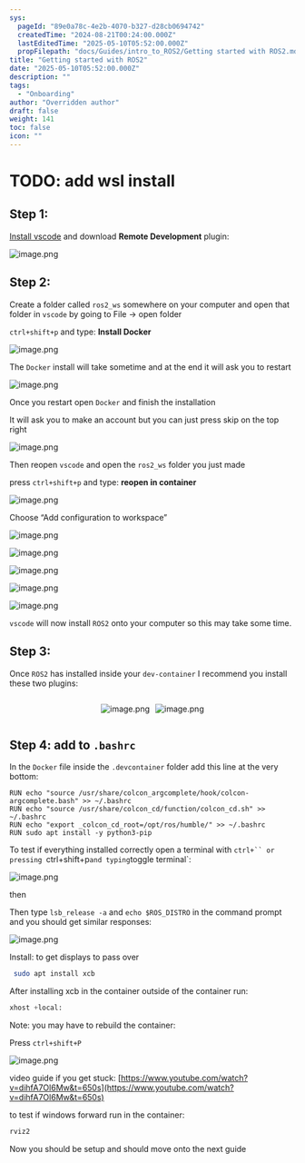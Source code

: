 ```yaml
---
sys:
  pageId: "89e0a78c-4e2b-4070-b327-d28cb0694742"
  createdTime: "2024-08-21T00:24:00.000Z"
  lastEditedTime: "2025-05-10T05:52:00.000Z"
  propFilepath: "docs/Guides/intro_to_ROS2/Getting started with ROS2.md"
title: "Getting started with ROS2"
date: "2025-05-10T05:52:00.000Z"
description: ""
tags:
  - "Onboarding"
author: "Overridden author"
draft: false
weight: 141
toc: false
icon: ""
---
```


# TODO: add wsl install

## Step 1:

[Install vscode](https://code.visualstudio.com/download) and download **Remote Development** plugin:

![image.png](https://prod-files-secure.s3.us-west-2.amazonaws.com/d518164a-d88e-44d1-a4ee-3adb3bd8bce0/efb52993-1881-4a40-b95e-6f020334f022/image.png?X-Amz-Algorithm=AWS4-HMAC-SHA256&X-Amz-Content-Sha256=UNSIGNED-PAYLOAD&X-Amz-Credential=ASIAZI2LB466XCRE3RNC%2F20250519%2Fus-west-2%2Fs3%2Faws4_request&X-Amz-Date=20250519T181220Z&X-Amz-Expires=3600&X-Amz-Security-Token=IQoJb3JpZ2luX2VjENr%2F%2F%2F%2F%2F%2F%2F%2F%2F%2FwEaCXVzLXdlc3QtMiJHMEUCID80Xxs4c3poiXT88hECKMV8aczm3h9JzCnGgUfZ%2Bp9WAiEA9hss%2F8vbj%2BN2oxgu%2Bte8bL77%2B6BACAs1EhpMZ8seeOwqiAQIk%2F%2F%2F%2F%2F%2F%2F%2F%2F%2F%2FARAAGgw2Mzc0MjMxODM4MDUiDBhzd4%2FD5vCpmERgSCrcA%2F%2FaAz3fBRgqZlufGOUn94baflM3MCRO68LEeSNZh0o5g%2FBE5GptZJUUFKti3CNj8QJhhem3E9qdZ3Xt2dl%2FX9aJZFsPWyes%2BcS24FwMY9av7tx7Y47hXuFuHF%2B6n9Xz0qwZ8JPLtT2GP6ywN6egdh9j6%2F3e1zsov6UhMyi81LdGB1FITBcmbYK3JJcqjLwmXkkMJ14MJULCz7YuEu8bqetbI7jonYxR8ifPsgtZXg5gbx3NcyjiGkunsSU3NkoQk9gxFjCgI%2FZK%2F65EyfwxC0Icl2F0%2F2EGDZnqZIDQN94sPC1uR089ZYfT6h54OqWLz5rRqEKTcwh6OsnK1bM7GuRsVnNElUbJcyBotylLwl43tEMZ5EF%2BInBnaDC4IFMlxJVFSXkkRQzHaaqKsuFJ2fjKDu%2BCokjBlYX%2Br6SqfKzxzMv64xHdCUpXu%2BAYlCpUhF0NcGB7bjgslfHM3Z%2BWNdRKXT%2BkAXK3XNo9tNRsnFL9NRh0xBj%2BxdJLRII%2FWB%2BSv7KdXD27uxqH3m%2BIiESuWS75%2FElm%2BpShyC71WX40IYCQ6nNoMloBThdIRnLeDAa8uMAUfzEaWUj2h9BytSL2Q3LJjrz8NEPbcHks39%2FqaNgEx%2F0G5BD5AyQBoWTOMPzircEGOqUBh6enZpkvHq%2B0XgVEv6IpOR9WidOOLLCmFUBEgUCXN%2FSffcG4ibJKNohGOn9VpO6VtMG5kzjodHeQs6SEgfEclJ7YBzLT7rulo3G%2BX2FtNEwLLZXWcjntFR5aGdn77UYW1CCM6o2xSQzaoPPS9HbFtOOuTEblyOSI4EbIMFs6ZhqgdWltYaAxR3AJijSlv2TGFNKD6d5PC6Y4Xbpwrs8gHvHZSECo&X-Amz-Signature=648bab435a313db31bbf6a906adc0653629b1649fddc7616d7ec4eedbc3656af&X-Amz-SignedHeaders=host&x-id=GetObject)

## Step 2:

Create a folder called `ros2_ws` somewhere on your computer and open that folder in `vscode` by going to File → open folder 

`ctrl+shift+p` and type: **Install Docker**

![image.png](https://prod-files-secure.s3.us-west-2.amazonaws.com/d518164a-d88e-44d1-a4ee-3adb3bd8bce0/2269dc0e-1cd5-47ff-bceb-c04ad9b2eab0/image.png?X-Amz-Algorithm=AWS4-HMAC-SHA256&X-Amz-Content-Sha256=UNSIGNED-PAYLOAD&X-Amz-Credential=ASIAZI2LB466XCRE3RNC%2F20250519%2Fus-west-2%2Fs3%2Faws4_request&X-Amz-Date=20250519T181220Z&X-Amz-Expires=3600&X-Amz-Security-Token=IQoJb3JpZ2luX2VjENr%2F%2F%2F%2F%2F%2F%2F%2F%2F%2FwEaCXVzLXdlc3QtMiJHMEUCID80Xxs4c3poiXT88hECKMV8aczm3h9JzCnGgUfZ%2Bp9WAiEA9hss%2F8vbj%2BN2oxgu%2Bte8bL77%2B6BACAs1EhpMZ8seeOwqiAQIk%2F%2F%2F%2F%2F%2F%2F%2F%2F%2F%2FARAAGgw2Mzc0MjMxODM4MDUiDBhzd4%2FD5vCpmERgSCrcA%2F%2FaAz3fBRgqZlufGOUn94baflM3MCRO68LEeSNZh0o5g%2FBE5GptZJUUFKti3CNj8QJhhem3E9qdZ3Xt2dl%2FX9aJZFsPWyes%2BcS24FwMY9av7tx7Y47hXuFuHF%2B6n9Xz0qwZ8JPLtT2GP6ywN6egdh9j6%2F3e1zsov6UhMyi81LdGB1FITBcmbYK3JJcqjLwmXkkMJ14MJULCz7YuEu8bqetbI7jonYxR8ifPsgtZXg5gbx3NcyjiGkunsSU3NkoQk9gxFjCgI%2FZK%2F65EyfwxC0Icl2F0%2F2EGDZnqZIDQN94sPC1uR089ZYfT6h54OqWLz5rRqEKTcwh6OsnK1bM7GuRsVnNElUbJcyBotylLwl43tEMZ5EF%2BInBnaDC4IFMlxJVFSXkkRQzHaaqKsuFJ2fjKDu%2BCokjBlYX%2Br6SqfKzxzMv64xHdCUpXu%2BAYlCpUhF0NcGB7bjgslfHM3Z%2BWNdRKXT%2BkAXK3XNo9tNRsnFL9NRh0xBj%2BxdJLRII%2FWB%2BSv7KdXD27uxqH3m%2BIiESuWS75%2FElm%2BpShyC71WX40IYCQ6nNoMloBThdIRnLeDAa8uMAUfzEaWUj2h9BytSL2Q3LJjrz8NEPbcHks39%2FqaNgEx%2F0G5BD5AyQBoWTOMPzircEGOqUBh6enZpkvHq%2B0XgVEv6IpOR9WidOOLLCmFUBEgUCXN%2FSffcG4ibJKNohGOn9VpO6VtMG5kzjodHeQs6SEgfEclJ7YBzLT7rulo3G%2BX2FtNEwLLZXWcjntFR5aGdn77UYW1CCM6o2xSQzaoPPS9HbFtOOuTEblyOSI4EbIMFs6ZhqgdWltYaAxR3AJijSlv2TGFNKD6d5PC6Y4Xbpwrs8gHvHZSECo&X-Amz-Signature=1ab6f92f19c9d22d0e8a26388f868f70da0811c80115145a2b331f208673a515&X-Amz-SignedHeaders=host&x-id=GetObject)

The `Docker` install will take sometime and at the end it will ask you to restart

![image.png](https://prod-files-secure.s3.us-west-2.amazonaws.com/d518164a-d88e-44d1-a4ee-3adb3bd8bce0/ed233f78-be33-4b1f-b89c-9c346c0e961e/image.png?X-Amz-Algorithm=AWS4-HMAC-SHA256&X-Amz-Content-Sha256=UNSIGNED-PAYLOAD&X-Amz-Credential=ASIAZI2LB466XCRE3RNC%2F20250519%2Fus-west-2%2Fs3%2Faws4_request&X-Amz-Date=20250519T181220Z&X-Amz-Expires=3600&X-Amz-Security-Token=IQoJb3JpZ2luX2VjENr%2F%2F%2F%2F%2F%2F%2F%2F%2F%2FwEaCXVzLXdlc3QtMiJHMEUCID80Xxs4c3poiXT88hECKMV8aczm3h9JzCnGgUfZ%2Bp9WAiEA9hss%2F8vbj%2BN2oxgu%2Bte8bL77%2B6BACAs1EhpMZ8seeOwqiAQIk%2F%2F%2F%2F%2F%2F%2F%2F%2F%2F%2FARAAGgw2Mzc0MjMxODM4MDUiDBhzd4%2FD5vCpmERgSCrcA%2F%2FaAz3fBRgqZlufGOUn94baflM3MCRO68LEeSNZh0o5g%2FBE5GptZJUUFKti3CNj8QJhhem3E9qdZ3Xt2dl%2FX9aJZFsPWyes%2BcS24FwMY9av7tx7Y47hXuFuHF%2B6n9Xz0qwZ8JPLtT2GP6ywN6egdh9j6%2F3e1zsov6UhMyi81LdGB1FITBcmbYK3JJcqjLwmXkkMJ14MJULCz7YuEu8bqetbI7jonYxR8ifPsgtZXg5gbx3NcyjiGkunsSU3NkoQk9gxFjCgI%2FZK%2F65EyfwxC0Icl2F0%2F2EGDZnqZIDQN94sPC1uR089ZYfT6h54OqWLz5rRqEKTcwh6OsnK1bM7GuRsVnNElUbJcyBotylLwl43tEMZ5EF%2BInBnaDC4IFMlxJVFSXkkRQzHaaqKsuFJ2fjKDu%2BCokjBlYX%2Br6SqfKzxzMv64xHdCUpXu%2BAYlCpUhF0NcGB7bjgslfHM3Z%2BWNdRKXT%2BkAXK3XNo9tNRsnFL9NRh0xBj%2BxdJLRII%2FWB%2BSv7KdXD27uxqH3m%2BIiESuWS75%2FElm%2BpShyC71WX40IYCQ6nNoMloBThdIRnLeDAa8uMAUfzEaWUj2h9BytSL2Q3LJjrz8NEPbcHks39%2FqaNgEx%2F0G5BD5AyQBoWTOMPzircEGOqUBh6enZpkvHq%2B0XgVEv6IpOR9WidOOLLCmFUBEgUCXN%2FSffcG4ibJKNohGOn9VpO6VtMG5kzjodHeQs6SEgfEclJ7YBzLT7rulo3G%2BX2FtNEwLLZXWcjntFR5aGdn77UYW1CCM6o2xSQzaoPPS9HbFtOOuTEblyOSI4EbIMFs6ZhqgdWltYaAxR3AJijSlv2TGFNKD6d5PC6Y4Xbpwrs8gHvHZSECo&X-Amz-Signature=b142363fb14b88de82c5e0b7f52f7d10e987294b6c1293af889bff12d842eaa2&X-Amz-SignedHeaders=host&x-id=GetObject)

Once you restart open `Docker` and finish the installation

It will ask you to make an account but you can just press skip on the top right

![image.png](https://prod-files-secure.s3.us-west-2.amazonaws.com/d518164a-d88e-44d1-a4ee-3adb3bd8bce0/21010ad9-1659-4fd9-9f59-9932a09b2a3d/image.png?X-Amz-Algorithm=AWS4-HMAC-SHA256&X-Amz-Content-Sha256=UNSIGNED-PAYLOAD&X-Amz-Credential=ASIAZI2LB466XCRE3RNC%2F20250519%2Fus-west-2%2Fs3%2Faws4_request&X-Amz-Date=20250519T181220Z&X-Amz-Expires=3600&X-Amz-Security-Token=IQoJb3JpZ2luX2VjENr%2F%2F%2F%2F%2F%2F%2F%2F%2F%2FwEaCXVzLXdlc3QtMiJHMEUCID80Xxs4c3poiXT88hECKMV8aczm3h9JzCnGgUfZ%2Bp9WAiEA9hss%2F8vbj%2BN2oxgu%2Bte8bL77%2B6BACAs1EhpMZ8seeOwqiAQIk%2F%2F%2F%2F%2F%2F%2F%2F%2F%2F%2FARAAGgw2Mzc0MjMxODM4MDUiDBhzd4%2FD5vCpmERgSCrcA%2F%2FaAz3fBRgqZlufGOUn94baflM3MCRO68LEeSNZh0o5g%2FBE5GptZJUUFKti3CNj8QJhhem3E9qdZ3Xt2dl%2FX9aJZFsPWyes%2BcS24FwMY9av7tx7Y47hXuFuHF%2B6n9Xz0qwZ8JPLtT2GP6ywN6egdh9j6%2F3e1zsov6UhMyi81LdGB1FITBcmbYK3JJcqjLwmXkkMJ14MJULCz7YuEu8bqetbI7jonYxR8ifPsgtZXg5gbx3NcyjiGkunsSU3NkoQk9gxFjCgI%2FZK%2F65EyfwxC0Icl2F0%2F2EGDZnqZIDQN94sPC1uR089ZYfT6h54OqWLz5rRqEKTcwh6OsnK1bM7GuRsVnNElUbJcyBotylLwl43tEMZ5EF%2BInBnaDC4IFMlxJVFSXkkRQzHaaqKsuFJ2fjKDu%2BCokjBlYX%2Br6SqfKzxzMv64xHdCUpXu%2BAYlCpUhF0NcGB7bjgslfHM3Z%2BWNdRKXT%2BkAXK3XNo9tNRsnFL9NRh0xBj%2BxdJLRII%2FWB%2BSv7KdXD27uxqH3m%2BIiESuWS75%2FElm%2BpShyC71WX40IYCQ6nNoMloBThdIRnLeDAa8uMAUfzEaWUj2h9BytSL2Q3LJjrz8NEPbcHks39%2FqaNgEx%2F0G5BD5AyQBoWTOMPzircEGOqUBh6enZpkvHq%2B0XgVEv6IpOR9WidOOLLCmFUBEgUCXN%2FSffcG4ibJKNohGOn9VpO6VtMG5kzjodHeQs6SEgfEclJ7YBzLT7rulo3G%2BX2FtNEwLLZXWcjntFR5aGdn77UYW1CCM6o2xSQzaoPPS9HbFtOOuTEblyOSI4EbIMFs6ZhqgdWltYaAxR3AJijSlv2TGFNKD6d5PC6Y4Xbpwrs8gHvHZSECo&X-Amz-Signature=94577c09c04a84a0b04aa043ae4c3436ebc3991831cf4b963f9649c6e5579732&X-Amz-SignedHeaders=host&x-id=GetObject)

Then reopen `vscode` and open the `ros2_ws` folder you just made

press `ctrl+shift+p` and type: **reopen in container**

![image.png](https://prod-files-secure.s3.us-west-2.amazonaws.com/d518164a-d88e-44d1-a4ee-3adb3bd8bce0/4e93b8c2-41ad-488c-8095-c74205196118/image.png?X-Amz-Algorithm=AWS4-HMAC-SHA256&X-Amz-Content-Sha256=UNSIGNED-PAYLOAD&X-Amz-Credential=ASIAZI2LB466XCRE3RNC%2F20250519%2Fus-west-2%2Fs3%2Faws4_request&X-Amz-Date=20250519T181220Z&X-Amz-Expires=3600&X-Amz-Security-Token=IQoJb3JpZ2luX2VjENr%2F%2F%2F%2F%2F%2F%2F%2F%2F%2FwEaCXVzLXdlc3QtMiJHMEUCID80Xxs4c3poiXT88hECKMV8aczm3h9JzCnGgUfZ%2Bp9WAiEA9hss%2F8vbj%2BN2oxgu%2Bte8bL77%2B6BACAs1EhpMZ8seeOwqiAQIk%2F%2F%2F%2F%2F%2F%2F%2F%2F%2F%2FARAAGgw2Mzc0MjMxODM4MDUiDBhzd4%2FD5vCpmERgSCrcA%2F%2FaAz3fBRgqZlufGOUn94baflM3MCRO68LEeSNZh0o5g%2FBE5GptZJUUFKti3CNj8QJhhem3E9qdZ3Xt2dl%2FX9aJZFsPWyes%2BcS24FwMY9av7tx7Y47hXuFuHF%2B6n9Xz0qwZ8JPLtT2GP6ywN6egdh9j6%2F3e1zsov6UhMyi81LdGB1FITBcmbYK3JJcqjLwmXkkMJ14MJULCz7YuEu8bqetbI7jonYxR8ifPsgtZXg5gbx3NcyjiGkunsSU3NkoQk9gxFjCgI%2FZK%2F65EyfwxC0Icl2F0%2F2EGDZnqZIDQN94sPC1uR089ZYfT6h54OqWLz5rRqEKTcwh6OsnK1bM7GuRsVnNElUbJcyBotylLwl43tEMZ5EF%2BInBnaDC4IFMlxJVFSXkkRQzHaaqKsuFJ2fjKDu%2BCokjBlYX%2Br6SqfKzxzMv64xHdCUpXu%2BAYlCpUhF0NcGB7bjgslfHM3Z%2BWNdRKXT%2BkAXK3XNo9tNRsnFL9NRh0xBj%2BxdJLRII%2FWB%2BSv7KdXD27uxqH3m%2BIiESuWS75%2FElm%2BpShyC71WX40IYCQ6nNoMloBThdIRnLeDAa8uMAUfzEaWUj2h9BytSL2Q3LJjrz8NEPbcHks39%2FqaNgEx%2F0G5BD5AyQBoWTOMPzircEGOqUBh6enZpkvHq%2B0XgVEv6IpOR9WidOOLLCmFUBEgUCXN%2FSffcG4ibJKNohGOn9VpO6VtMG5kzjodHeQs6SEgfEclJ7YBzLT7rulo3G%2BX2FtNEwLLZXWcjntFR5aGdn77UYW1CCM6o2xSQzaoPPS9HbFtOOuTEblyOSI4EbIMFs6ZhqgdWltYaAxR3AJijSlv2TGFNKD6d5PC6Y4Xbpwrs8gHvHZSECo&X-Amz-Signature=267c9b6737959bc832968da79ef70eb4b2970edc817f0ed81068586938124c10&X-Amz-SignedHeaders=host&x-id=GetObject)

Choose “Add configuration to workspace”

![image.png](https://prod-files-secure.s3.us-west-2.amazonaws.com/d518164a-d88e-44d1-a4ee-3adb3bd8bce0/9560b282-5060-4989-ba37-97e7b2c22476/image.png?X-Amz-Algorithm=AWS4-HMAC-SHA256&X-Amz-Content-Sha256=UNSIGNED-PAYLOAD&X-Amz-Credential=ASIAZI2LB466XCRE3RNC%2F20250519%2Fus-west-2%2Fs3%2Faws4_request&X-Amz-Date=20250519T181220Z&X-Amz-Expires=3600&X-Amz-Security-Token=IQoJb3JpZ2luX2VjENr%2F%2F%2F%2F%2F%2F%2F%2F%2F%2FwEaCXVzLXdlc3QtMiJHMEUCID80Xxs4c3poiXT88hECKMV8aczm3h9JzCnGgUfZ%2Bp9WAiEA9hss%2F8vbj%2BN2oxgu%2Bte8bL77%2B6BACAs1EhpMZ8seeOwqiAQIk%2F%2F%2F%2F%2F%2F%2F%2F%2F%2F%2FARAAGgw2Mzc0MjMxODM4MDUiDBhzd4%2FD5vCpmERgSCrcA%2F%2FaAz3fBRgqZlufGOUn94baflM3MCRO68LEeSNZh0o5g%2FBE5GptZJUUFKti3CNj8QJhhem3E9qdZ3Xt2dl%2FX9aJZFsPWyes%2BcS24FwMY9av7tx7Y47hXuFuHF%2B6n9Xz0qwZ8JPLtT2GP6ywN6egdh9j6%2F3e1zsov6UhMyi81LdGB1FITBcmbYK3JJcqjLwmXkkMJ14MJULCz7YuEu8bqetbI7jonYxR8ifPsgtZXg5gbx3NcyjiGkunsSU3NkoQk9gxFjCgI%2FZK%2F65EyfwxC0Icl2F0%2F2EGDZnqZIDQN94sPC1uR089ZYfT6h54OqWLz5rRqEKTcwh6OsnK1bM7GuRsVnNElUbJcyBotylLwl43tEMZ5EF%2BInBnaDC4IFMlxJVFSXkkRQzHaaqKsuFJ2fjKDu%2BCokjBlYX%2Br6SqfKzxzMv64xHdCUpXu%2BAYlCpUhF0NcGB7bjgslfHM3Z%2BWNdRKXT%2BkAXK3XNo9tNRsnFL9NRh0xBj%2BxdJLRII%2FWB%2BSv7KdXD27uxqH3m%2BIiESuWS75%2FElm%2BpShyC71WX40IYCQ6nNoMloBThdIRnLeDAa8uMAUfzEaWUj2h9BytSL2Q3LJjrz8NEPbcHks39%2FqaNgEx%2F0G5BD5AyQBoWTOMPzircEGOqUBh6enZpkvHq%2B0XgVEv6IpOR9WidOOLLCmFUBEgUCXN%2FSffcG4ibJKNohGOn9VpO6VtMG5kzjodHeQs6SEgfEclJ7YBzLT7rulo3G%2BX2FtNEwLLZXWcjntFR5aGdn77UYW1CCM6o2xSQzaoPPS9HbFtOOuTEblyOSI4EbIMFs6ZhqgdWltYaAxR3AJijSlv2TGFNKD6d5PC6Y4Xbpwrs8gHvHZSECo&X-Amz-Signature=da2d200fae6e11bf76aaccf1f3bab6d931281b9d9d6b690ab13864fea63727a6&X-Amz-SignedHeaders=host&x-id=GetObject)

![image.png](https://prod-files-secure.s3.us-west-2.amazonaws.com/d518164a-d88e-44d1-a4ee-3adb3bd8bce0/2ee63f81-886b-48e8-a553-dc6e5eac99e4/image.png?X-Amz-Algorithm=AWS4-HMAC-SHA256&X-Amz-Content-Sha256=UNSIGNED-PAYLOAD&X-Amz-Credential=ASIAZI2LB466XCRE3RNC%2F20250519%2Fus-west-2%2Fs3%2Faws4_request&X-Amz-Date=20250519T181220Z&X-Amz-Expires=3600&X-Amz-Security-Token=IQoJb3JpZ2luX2VjENr%2F%2F%2F%2F%2F%2F%2F%2F%2F%2FwEaCXVzLXdlc3QtMiJHMEUCID80Xxs4c3poiXT88hECKMV8aczm3h9JzCnGgUfZ%2Bp9WAiEA9hss%2F8vbj%2BN2oxgu%2Bte8bL77%2B6BACAs1EhpMZ8seeOwqiAQIk%2F%2F%2F%2F%2F%2F%2F%2F%2F%2F%2FARAAGgw2Mzc0MjMxODM4MDUiDBhzd4%2FD5vCpmERgSCrcA%2F%2FaAz3fBRgqZlufGOUn94baflM3MCRO68LEeSNZh0o5g%2FBE5GptZJUUFKti3CNj8QJhhem3E9qdZ3Xt2dl%2FX9aJZFsPWyes%2BcS24FwMY9av7tx7Y47hXuFuHF%2B6n9Xz0qwZ8JPLtT2GP6ywN6egdh9j6%2F3e1zsov6UhMyi81LdGB1FITBcmbYK3JJcqjLwmXkkMJ14MJULCz7YuEu8bqetbI7jonYxR8ifPsgtZXg5gbx3NcyjiGkunsSU3NkoQk9gxFjCgI%2FZK%2F65EyfwxC0Icl2F0%2F2EGDZnqZIDQN94sPC1uR089ZYfT6h54OqWLz5rRqEKTcwh6OsnK1bM7GuRsVnNElUbJcyBotylLwl43tEMZ5EF%2BInBnaDC4IFMlxJVFSXkkRQzHaaqKsuFJ2fjKDu%2BCokjBlYX%2Br6SqfKzxzMv64xHdCUpXu%2BAYlCpUhF0NcGB7bjgslfHM3Z%2BWNdRKXT%2BkAXK3XNo9tNRsnFL9NRh0xBj%2BxdJLRII%2FWB%2BSv7KdXD27uxqH3m%2BIiESuWS75%2FElm%2BpShyC71WX40IYCQ6nNoMloBThdIRnLeDAa8uMAUfzEaWUj2h9BytSL2Q3LJjrz8NEPbcHks39%2FqaNgEx%2F0G5BD5AyQBoWTOMPzircEGOqUBh6enZpkvHq%2B0XgVEv6IpOR9WidOOLLCmFUBEgUCXN%2FSffcG4ibJKNohGOn9VpO6VtMG5kzjodHeQs6SEgfEclJ7YBzLT7rulo3G%2BX2FtNEwLLZXWcjntFR5aGdn77UYW1CCM6o2xSQzaoPPS9HbFtOOuTEblyOSI4EbIMFs6ZhqgdWltYaAxR3AJijSlv2TGFNKD6d5PC6Y4Xbpwrs8gHvHZSECo&X-Amz-Signature=bb076504ce7154b0201986e57d95a7cc9a4acf9e6c803451c92ea6eefc225440&X-Amz-SignedHeaders=host&x-id=GetObject)

![image.png](https://prod-files-secure.s3.us-west-2.amazonaws.com/d518164a-d88e-44d1-a4ee-3adb3bd8bce0/ae1580b2-b048-407e-aed9-b584224a7a04/image.png?X-Amz-Algorithm=AWS4-HMAC-SHA256&X-Amz-Content-Sha256=UNSIGNED-PAYLOAD&X-Amz-Credential=ASIAZI2LB466XCRE3RNC%2F20250519%2Fus-west-2%2Fs3%2Faws4_request&X-Amz-Date=20250519T181220Z&X-Amz-Expires=3600&X-Amz-Security-Token=IQoJb3JpZ2luX2VjENr%2F%2F%2F%2F%2F%2F%2F%2F%2F%2FwEaCXVzLXdlc3QtMiJHMEUCID80Xxs4c3poiXT88hECKMV8aczm3h9JzCnGgUfZ%2Bp9WAiEA9hss%2F8vbj%2BN2oxgu%2Bte8bL77%2B6BACAs1EhpMZ8seeOwqiAQIk%2F%2F%2F%2F%2F%2F%2F%2F%2F%2F%2FARAAGgw2Mzc0MjMxODM4MDUiDBhzd4%2FD5vCpmERgSCrcA%2F%2FaAz3fBRgqZlufGOUn94baflM3MCRO68LEeSNZh0o5g%2FBE5GptZJUUFKti3CNj8QJhhem3E9qdZ3Xt2dl%2FX9aJZFsPWyes%2BcS24FwMY9av7tx7Y47hXuFuHF%2B6n9Xz0qwZ8JPLtT2GP6ywN6egdh9j6%2F3e1zsov6UhMyi81LdGB1FITBcmbYK3JJcqjLwmXkkMJ14MJULCz7YuEu8bqetbI7jonYxR8ifPsgtZXg5gbx3NcyjiGkunsSU3NkoQk9gxFjCgI%2FZK%2F65EyfwxC0Icl2F0%2F2EGDZnqZIDQN94sPC1uR089ZYfT6h54OqWLz5rRqEKTcwh6OsnK1bM7GuRsVnNElUbJcyBotylLwl43tEMZ5EF%2BInBnaDC4IFMlxJVFSXkkRQzHaaqKsuFJ2fjKDu%2BCokjBlYX%2Br6SqfKzxzMv64xHdCUpXu%2BAYlCpUhF0NcGB7bjgslfHM3Z%2BWNdRKXT%2BkAXK3XNo9tNRsnFL9NRh0xBj%2BxdJLRII%2FWB%2BSv7KdXD27uxqH3m%2BIiESuWS75%2FElm%2BpShyC71WX40IYCQ6nNoMloBThdIRnLeDAa8uMAUfzEaWUj2h9BytSL2Q3LJjrz8NEPbcHks39%2FqaNgEx%2F0G5BD5AyQBoWTOMPzircEGOqUBh6enZpkvHq%2B0XgVEv6IpOR9WidOOLLCmFUBEgUCXN%2FSffcG4ibJKNohGOn9VpO6VtMG5kzjodHeQs6SEgfEclJ7YBzLT7rulo3G%2BX2FtNEwLLZXWcjntFR5aGdn77UYW1CCM6o2xSQzaoPPS9HbFtOOuTEblyOSI4EbIMFs6ZhqgdWltYaAxR3AJijSlv2TGFNKD6d5PC6Y4Xbpwrs8gHvHZSECo&X-Amz-Signature=cee8aa273812500c8326ba3b9d7ebfac057922aeacb3fb650a7c87c6bc2150b0&X-Amz-SignedHeaders=host&x-id=GetObject)

![image.png](https://prod-files-secure.s3.us-west-2.amazonaws.com/d518164a-d88e-44d1-a4ee-3adb3bd8bce0/53255b28-f75e-430f-b9e3-c0ac8577e42b/image.png?X-Amz-Algorithm=AWS4-HMAC-SHA256&X-Amz-Content-Sha256=UNSIGNED-PAYLOAD&X-Amz-Credential=ASIAZI2LB466XCRE3RNC%2F20250519%2Fus-west-2%2Fs3%2Faws4_request&X-Amz-Date=20250519T181220Z&X-Amz-Expires=3600&X-Amz-Security-Token=IQoJb3JpZ2luX2VjENr%2F%2F%2F%2F%2F%2F%2F%2F%2F%2FwEaCXVzLXdlc3QtMiJHMEUCID80Xxs4c3poiXT88hECKMV8aczm3h9JzCnGgUfZ%2Bp9WAiEA9hss%2F8vbj%2BN2oxgu%2Bte8bL77%2B6BACAs1EhpMZ8seeOwqiAQIk%2F%2F%2F%2F%2F%2F%2F%2F%2F%2F%2FARAAGgw2Mzc0MjMxODM4MDUiDBhzd4%2FD5vCpmERgSCrcA%2F%2FaAz3fBRgqZlufGOUn94baflM3MCRO68LEeSNZh0o5g%2FBE5GptZJUUFKti3CNj8QJhhem3E9qdZ3Xt2dl%2FX9aJZFsPWyes%2BcS24FwMY9av7tx7Y47hXuFuHF%2B6n9Xz0qwZ8JPLtT2GP6ywN6egdh9j6%2F3e1zsov6UhMyi81LdGB1FITBcmbYK3JJcqjLwmXkkMJ14MJULCz7YuEu8bqetbI7jonYxR8ifPsgtZXg5gbx3NcyjiGkunsSU3NkoQk9gxFjCgI%2FZK%2F65EyfwxC0Icl2F0%2F2EGDZnqZIDQN94sPC1uR089ZYfT6h54OqWLz5rRqEKTcwh6OsnK1bM7GuRsVnNElUbJcyBotylLwl43tEMZ5EF%2BInBnaDC4IFMlxJVFSXkkRQzHaaqKsuFJ2fjKDu%2BCokjBlYX%2Br6SqfKzxzMv64xHdCUpXu%2BAYlCpUhF0NcGB7bjgslfHM3Z%2BWNdRKXT%2BkAXK3XNo9tNRsnFL9NRh0xBj%2BxdJLRII%2FWB%2BSv7KdXD27uxqH3m%2BIiESuWS75%2FElm%2BpShyC71WX40IYCQ6nNoMloBThdIRnLeDAa8uMAUfzEaWUj2h9BytSL2Q3LJjrz8NEPbcHks39%2FqaNgEx%2F0G5BD5AyQBoWTOMPzircEGOqUBh6enZpkvHq%2B0XgVEv6IpOR9WidOOLLCmFUBEgUCXN%2FSffcG4ibJKNohGOn9VpO6VtMG5kzjodHeQs6SEgfEclJ7YBzLT7rulo3G%2BX2FtNEwLLZXWcjntFR5aGdn77UYW1CCM6o2xSQzaoPPS9HbFtOOuTEblyOSI4EbIMFs6ZhqgdWltYaAxR3AJijSlv2TGFNKD6d5PC6Y4Xbpwrs8gHvHZSECo&X-Amz-Signature=9c2279d9e339baf843c795dd79aab371473afb59417e2af4f40da742a10a842f&X-Amz-SignedHeaders=host&x-id=GetObject)

![image.png](https://prod-files-secure.s3.us-west-2.amazonaws.com/d518164a-d88e-44d1-a4ee-3adb3bd8bce0/7c562767-5af9-4ffb-97d1-327bcdf4ee00/image.png?X-Amz-Algorithm=AWS4-HMAC-SHA256&X-Amz-Content-Sha256=UNSIGNED-PAYLOAD&X-Amz-Credential=ASIAZI2LB466XCRE3RNC%2F20250519%2Fus-west-2%2Fs3%2Faws4_request&X-Amz-Date=20250519T181220Z&X-Amz-Expires=3600&X-Amz-Security-Token=IQoJb3JpZ2luX2VjENr%2F%2F%2F%2F%2F%2F%2F%2F%2F%2FwEaCXVzLXdlc3QtMiJHMEUCID80Xxs4c3poiXT88hECKMV8aczm3h9JzCnGgUfZ%2Bp9WAiEA9hss%2F8vbj%2BN2oxgu%2Bte8bL77%2B6BACAs1EhpMZ8seeOwqiAQIk%2F%2F%2F%2F%2F%2F%2F%2F%2F%2F%2FARAAGgw2Mzc0MjMxODM4MDUiDBhzd4%2FD5vCpmERgSCrcA%2F%2FaAz3fBRgqZlufGOUn94baflM3MCRO68LEeSNZh0o5g%2FBE5GptZJUUFKti3CNj8QJhhem3E9qdZ3Xt2dl%2FX9aJZFsPWyes%2BcS24FwMY9av7tx7Y47hXuFuHF%2B6n9Xz0qwZ8JPLtT2GP6ywN6egdh9j6%2F3e1zsov6UhMyi81LdGB1FITBcmbYK3JJcqjLwmXkkMJ14MJULCz7YuEu8bqetbI7jonYxR8ifPsgtZXg5gbx3NcyjiGkunsSU3NkoQk9gxFjCgI%2FZK%2F65EyfwxC0Icl2F0%2F2EGDZnqZIDQN94sPC1uR089ZYfT6h54OqWLz5rRqEKTcwh6OsnK1bM7GuRsVnNElUbJcyBotylLwl43tEMZ5EF%2BInBnaDC4IFMlxJVFSXkkRQzHaaqKsuFJ2fjKDu%2BCokjBlYX%2Br6SqfKzxzMv64xHdCUpXu%2BAYlCpUhF0NcGB7bjgslfHM3Z%2BWNdRKXT%2BkAXK3XNo9tNRsnFL9NRh0xBj%2BxdJLRII%2FWB%2BSv7KdXD27uxqH3m%2BIiESuWS75%2FElm%2BpShyC71WX40IYCQ6nNoMloBThdIRnLeDAa8uMAUfzEaWUj2h9BytSL2Q3LJjrz8NEPbcHks39%2FqaNgEx%2F0G5BD5AyQBoWTOMPzircEGOqUBh6enZpkvHq%2B0XgVEv6IpOR9WidOOLLCmFUBEgUCXN%2FSffcG4ibJKNohGOn9VpO6VtMG5kzjodHeQs6SEgfEclJ7YBzLT7rulo3G%2BX2FtNEwLLZXWcjntFR5aGdn77UYW1CCM6o2xSQzaoPPS9HbFtOOuTEblyOSI4EbIMFs6ZhqgdWltYaAxR3AJijSlv2TGFNKD6d5PC6Y4Xbpwrs8gHvHZSECo&X-Amz-Signature=d576e359cbf6cc77f98f28fb61a1c52d7f35f7cffed8aadead409cd1b9ae03d9&X-Amz-SignedHeaders=host&x-id=GetObject)

`vscode` will now install `ROS2` onto your computer so this may take some time.

## Step 3:

Once `ROS2` has installed inside your `dev-container` I recommend you install these two plugins:

<div style="display: flex;flex-direction: row; column-gap:10px; max-width: 630px;justify-content: center;">
<div>

![image.png](https://prod-files-secure.s3.us-west-2.amazonaws.com/d518164a-d88e-44d1-a4ee-3adb3bd8bce0/3fc3d550-5a54-4ba1-ba6b-faa01cdb7369/image.png?X-Amz-Algorithm=AWS4-HMAC-SHA256&X-Amz-Content-Sha256=UNSIGNED-PAYLOAD&X-Amz-Credential=ASIAZI2LB4666XH5GZQB%2F20250519%2Fus-west-2%2Fs3%2Faws4_request&X-Amz-Date=20250519T181225Z&X-Amz-Expires=3600&X-Amz-Security-Token=IQoJb3JpZ2luX2VjENr%2F%2F%2F%2F%2F%2F%2F%2F%2F%2FwEaCXVzLXdlc3QtMiJGMEQCIBX9s%2Bv8IJkeTEskXfAI4NIDf0QyDx66FrGLhiAgPNQ0AiBFhcyvGHbIxnNQ3UfkzN1bXOX%2FLEFC2D0JH2%2BPwSvzFSqIBAiT%2F%2F%2F%2F%2F%2F%2F%2F%2F%2F8BEAAaDDYzNzQyMzE4MzgwNSIMie7%2BN8p6fbScZEvGKtwDcnKYcrt1gFHvqlvjIfT8%2F2jhSYIyCdmLeguLTj3NAk74Raou0r4ydX67jSSo0HOY60uKA4HcTQGmtTmYRjf%2BFawaQPsFUlTVkzrlieB54eLVSK%2F1azkGwb4PgkkcK%2BKyahp8wzcHJuh0G%2FHAWqST8zfSvNBDfHLw6Q6%2FWB1CquCI4C0kFLOYeGI2OXm31nsvU08UzYGFRRbNLJZkmlWT2HLeyjVjx0Oj8KQmiL7pEmiiQnmsPcO%2FrtubIXFSzUn1jWsWyaXSOvmEVkO3kAz53RJUKV2Bbom7mkGxfj%2BHANjDDQUUGJR1UfCDayazAkEF45KNLkrlQuVzXlGCM9QTHQItgNUXca6p2fldywcTkUiKbTAex2U%2BLWZX8X3qcrAXkZTPDE1EmrXtICVh1G2hRQZG4Tf5xOFCp98cboAh6Hq4Hf7im6blrjToqoDGZrfVP4zBaYCK3giB3YYoeNkbM%2F%2FeV%2FqimBVRcYpt46W2ZJwKywu1TzgVxOpvGcADOE3rgMmyqVQtY4jNjPEtH26gEsXo1ZYmsn2r455EiqLJoDMeyh9VrGE4Hq9ZRmmYiwIKXjFOwjBT3U%2B71alFJpPnR8ceqDFYPFYYFf1sRTkX3dUHD128uHStdBSbzjUw9uGtwQY6pgFU3V676zolUovaMrRZ4xgV6kjKDTzImGEees0Y%2BSi7DeHZnUBSA%2BkGZAL1kU%2FBSFhRMmxtl5IE%2BA5VsoRDBGRKXs3fDkzo0xdXcwxzOKAb6P3uF2R0HH3Up%2Bxf5jyjRc0uR4yf8lM%2FKEX4FSQSqywSFHBwyhr%2BrWG31E8WVhsBB1hMBLQk16v60LLYfh6I9eXTjaUBl%2BVBRE7174iUNcTA9b%2B5mCWn&X-Amz-Signature=7197e8e76952cf44fc99caf8273ee80de430b02d70b6fec53ca9063ecd04a050&X-Amz-SignedHeaders=host&x-id=GetObject)

</div>
<div>

![image.png](https://prod-files-secure.s3.us-west-2.amazonaws.com/d518164a-d88e-44d1-a4ee-3adb3bd8bce0/d994cc66-13c2-4093-a5a3-f84cf4601a82/image.png?X-Amz-Algorithm=AWS4-HMAC-SHA256&X-Amz-Content-Sha256=UNSIGNED-PAYLOAD&X-Amz-Credential=ASIAZI2LB466T2KEOB7V%2F20250519%2Fus-west-2%2Fs3%2Faws4_request&X-Amz-Date=20250519T181225Z&X-Amz-Expires=3600&X-Amz-Security-Token=IQoJb3JpZ2luX2VjENr%2F%2F%2F%2F%2F%2F%2F%2F%2F%2FwEaCXVzLXdlc3QtMiJIMEYCIQDD7xJ5C9lBKi0nn2CRMPn%2FtJseiwtVXfLCa0SfRpfSgwIhAJVqe5lBJKt7UvGm%2BrWA83By%2BxTV96%2FQEHfnGcqRseFsKogECJP%2F%2F%2F%2F%2F%2F%2F%2F%2F%2FwEQABoMNjM3NDIzMTgzODA1Igxg2PcQSJh77pRxnTAq3APtwVnMx4dCM3WsFN1eJa97whLXAv6ekhja%2Bz9yQGAlT5THdDurthGJbgxXT930nHb14eQfvuNgIu%2BjSOAtMxgcyal9C1Pm4vZPTvpTklFOvNFSBjqYxej5rgW9brSO7sFe7Ef8YcYF2PNXupbcMoFHM2MpBQj9%2FCn9rOckW64zbKosxCfZUca4aZ6Bo%2BnFhk960g%2BzL3PplwOIMqmuD0ZS0634fr4%2FIo1VnSx1jddEy871QVpenmIXf52SDU4Grt8lsI7OHa9mk7LuCmvqUn25GYskiWbZYa4NTxx%2BMgxy2WuABC7huXau7JKa2yXyj3EYliJI5yYcg%2BU8YVxdBgb636CnjLL8dsYIknXI50t86URKFckScPzjrvuM6QB7GMHZJuB%2FROmMDoHs9Rsu1VPuzBQ62r5hPAQlD2QS0VqT%2Bax7eHYNh7Z5KrBLgE%2F0Hd3sxz3%2Fqv8LjEl1V%2Bku3EfLfK0lnkpd719wbC%2F3GBXuhBQaAvVblT5ozdYQpkZkuds22bOJqIIG906HymR83QznCHTUVcq2GdUjFOP10NtQ0kgfwUPI4012obem1vBssrkKc8vans%2B26SB7KLHmvkcaRPGWCzZg6uQhRtWweuKBZ%2BOrLWMDIkau2OsCTDDn4a3BBjqkATVp5s%2FY%2Fh1tKlzCDKIibM%2BJIpAoYDZl1g%2FNXJZSQJGwtLsZJEHXgkcwe6Kwr8NzqyQsAsyievFVaaoiuoB4tDrUm6Iluf2tmV%2F5Sj1cx3IkYT%2BQ8FYVQ%2BbXnANLlA62mV5vRLclfb53Ow5EdOIpbYrD9cUZjXFoi70MwvUnz%2FEVBiWU6SE41rglZnpHSJp%2F6erWepxPORQhmNzjzwojc61etUV7&X-Amz-Signature=f0a936b95c9f3e96f638119fe342711ff60bac5362894999068a001e4d12087c&X-Amz-SignedHeaders=host&x-id=GetObject)

</div>
</div>

## Step 4: add to `.bashrc`

In the `Docker` file inside the `.devcontainer` folder add this line at the very bottom: 

```docker
RUN echo "source /usr/share/colcon_argcomplete/hook/colcon-argcomplete.bash" >> ~/.bashrc
RUN echo "source /usr/share/colcon_cd/function/colcon_cd.sh" >> ~/.bashrc
RUN echo "export _colcon_cd_root=/opt/ros/humble/" >> ~/.bashrc
RUN sudo apt install -y python3-pip 
```

To test if everything installed correctly open a terminal with `ctrl+`` or pressing `ctrl+shift+p` and typing `toggle terminal`:

![image.png](https://prod-files-secure.s3.us-west-2.amazonaws.com/d518164a-d88e-44d1-a4ee-3adb3bd8bce0/6a4943d8-b04e-4c02-9a58-775f3384d1a5/image.png?X-Amz-Algorithm=AWS4-HMAC-SHA256&X-Amz-Content-Sha256=UNSIGNED-PAYLOAD&X-Amz-Credential=ASIAZI2LB466XCRE3RNC%2F20250519%2Fus-west-2%2Fs3%2Faws4_request&X-Amz-Date=20250519T181220Z&X-Amz-Expires=3600&X-Amz-Security-Token=IQoJb3JpZ2luX2VjENr%2F%2F%2F%2F%2F%2F%2F%2F%2F%2FwEaCXVzLXdlc3QtMiJHMEUCID80Xxs4c3poiXT88hECKMV8aczm3h9JzCnGgUfZ%2Bp9WAiEA9hss%2F8vbj%2BN2oxgu%2Bte8bL77%2B6BACAs1EhpMZ8seeOwqiAQIk%2F%2F%2F%2F%2F%2F%2F%2F%2F%2F%2FARAAGgw2Mzc0MjMxODM4MDUiDBhzd4%2FD5vCpmERgSCrcA%2F%2FaAz3fBRgqZlufGOUn94baflM3MCRO68LEeSNZh0o5g%2FBE5GptZJUUFKti3CNj8QJhhem3E9qdZ3Xt2dl%2FX9aJZFsPWyes%2BcS24FwMY9av7tx7Y47hXuFuHF%2B6n9Xz0qwZ8JPLtT2GP6ywN6egdh9j6%2F3e1zsov6UhMyi81LdGB1FITBcmbYK3JJcqjLwmXkkMJ14MJULCz7YuEu8bqetbI7jonYxR8ifPsgtZXg5gbx3NcyjiGkunsSU3NkoQk9gxFjCgI%2FZK%2F65EyfwxC0Icl2F0%2F2EGDZnqZIDQN94sPC1uR089ZYfT6h54OqWLz5rRqEKTcwh6OsnK1bM7GuRsVnNElUbJcyBotylLwl43tEMZ5EF%2BInBnaDC4IFMlxJVFSXkkRQzHaaqKsuFJ2fjKDu%2BCokjBlYX%2Br6SqfKzxzMv64xHdCUpXu%2BAYlCpUhF0NcGB7bjgslfHM3Z%2BWNdRKXT%2BkAXK3XNo9tNRsnFL9NRh0xBj%2BxdJLRII%2FWB%2BSv7KdXD27uxqH3m%2BIiESuWS75%2FElm%2BpShyC71WX40IYCQ6nNoMloBThdIRnLeDAa8uMAUfzEaWUj2h9BytSL2Q3LJjrz8NEPbcHks39%2FqaNgEx%2F0G5BD5AyQBoWTOMPzircEGOqUBh6enZpkvHq%2B0XgVEv6IpOR9WidOOLLCmFUBEgUCXN%2FSffcG4ibJKNohGOn9VpO6VtMG5kzjodHeQs6SEgfEclJ7YBzLT7rulo3G%2BX2FtNEwLLZXWcjntFR5aGdn77UYW1CCM6o2xSQzaoPPS9HbFtOOuTEblyOSI4EbIMFs6ZhqgdWltYaAxR3AJijSlv2TGFNKD6d5PC6Y4Xbpwrs8gHvHZSECo&X-Amz-Signature=a5c9386b8e0b8ba34463e56a5ad7e9f65b3da05e5a37b10201f23289ddfea28c&X-Amz-SignedHeaders=host&x-id=GetObject)

then 

Then type `lsb_release -a` and `echo $ROS_DISTRO` in the command prompt and you should get similar responses:

![image.png](https://prod-files-secure.s3.us-west-2.amazonaws.com/d518164a-d88e-44d1-a4ee-3adb3bd8bce0/3e635dec-a805-4e85-8b9e-d000e5b71a4e/image.png?X-Amz-Algorithm=AWS4-HMAC-SHA256&X-Amz-Content-Sha256=UNSIGNED-PAYLOAD&X-Amz-Credential=ASIAZI2LB466XCRE3RNC%2F20250519%2Fus-west-2%2Fs3%2Faws4_request&X-Amz-Date=20250519T181220Z&X-Amz-Expires=3600&X-Amz-Security-Token=IQoJb3JpZ2luX2VjENr%2F%2F%2F%2F%2F%2F%2F%2F%2F%2FwEaCXVzLXdlc3QtMiJHMEUCID80Xxs4c3poiXT88hECKMV8aczm3h9JzCnGgUfZ%2Bp9WAiEA9hss%2F8vbj%2BN2oxgu%2Bte8bL77%2B6BACAs1EhpMZ8seeOwqiAQIk%2F%2F%2F%2F%2F%2F%2F%2F%2F%2F%2FARAAGgw2Mzc0MjMxODM4MDUiDBhzd4%2FD5vCpmERgSCrcA%2F%2FaAz3fBRgqZlufGOUn94baflM3MCRO68LEeSNZh0o5g%2FBE5GptZJUUFKti3CNj8QJhhem3E9qdZ3Xt2dl%2FX9aJZFsPWyes%2BcS24FwMY9av7tx7Y47hXuFuHF%2B6n9Xz0qwZ8JPLtT2GP6ywN6egdh9j6%2F3e1zsov6UhMyi81LdGB1FITBcmbYK3JJcqjLwmXkkMJ14MJULCz7YuEu8bqetbI7jonYxR8ifPsgtZXg5gbx3NcyjiGkunsSU3NkoQk9gxFjCgI%2FZK%2F65EyfwxC0Icl2F0%2F2EGDZnqZIDQN94sPC1uR089ZYfT6h54OqWLz5rRqEKTcwh6OsnK1bM7GuRsVnNElUbJcyBotylLwl43tEMZ5EF%2BInBnaDC4IFMlxJVFSXkkRQzHaaqKsuFJ2fjKDu%2BCokjBlYX%2Br6SqfKzxzMv64xHdCUpXu%2BAYlCpUhF0NcGB7bjgslfHM3Z%2BWNdRKXT%2BkAXK3XNo9tNRsnFL9NRh0xBj%2BxdJLRII%2FWB%2BSv7KdXD27uxqH3m%2BIiESuWS75%2FElm%2BpShyC71WX40IYCQ6nNoMloBThdIRnLeDAa8uMAUfzEaWUj2h9BytSL2Q3LJjrz8NEPbcHks39%2FqaNgEx%2F0G5BD5AyQBoWTOMPzircEGOqUBh6enZpkvHq%2B0XgVEv6IpOR9WidOOLLCmFUBEgUCXN%2FSffcG4ibJKNohGOn9VpO6VtMG5kzjodHeQs6SEgfEclJ7YBzLT7rulo3G%2BX2FtNEwLLZXWcjntFR5aGdn77UYW1CCM6o2xSQzaoPPS9HbFtOOuTEblyOSI4EbIMFs6ZhqgdWltYaAxR3AJijSlv2TGFNKD6d5PC6Y4Xbpwrs8gHvHZSECo&X-Amz-Signature=99892744b4ea19d42c355961c4f986bb398477ebbc0565805d8a5d2d92dbb7f2&X-Amz-SignedHeaders=host&x-id=GetObject)

Install:  to get displays to pass over

```bash
 sudo apt install xcb
```

After installing xcb in the container outside of the container run:

```python
xhost +local:
```

Note: you may have to rebuild the container:

Press `ctrl+shift+P`

![image.png](https://prod-files-secure.s3.us-west-2.amazonaws.com/d518164a-d88e-44d1-a4ee-3adb3bd8bce0/6c2be660-2618-4c38-9c26-53554f7a0b7b/image.png?X-Amz-Algorithm=AWS4-HMAC-SHA256&X-Amz-Content-Sha256=UNSIGNED-PAYLOAD&X-Amz-Credential=ASIAZI2LB466XCRE3RNC%2F20250519%2Fus-west-2%2Fs3%2Faws4_request&X-Amz-Date=20250519T181220Z&X-Amz-Expires=3600&X-Amz-Security-Token=IQoJb3JpZ2luX2VjENr%2F%2F%2F%2F%2F%2F%2F%2F%2F%2FwEaCXVzLXdlc3QtMiJHMEUCID80Xxs4c3poiXT88hECKMV8aczm3h9JzCnGgUfZ%2Bp9WAiEA9hss%2F8vbj%2BN2oxgu%2Bte8bL77%2B6BACAs1EhpMZ8seeOwqiAQIk%2F%2F%2F%2F%2F%2F%2F%2F%2F%2F%2FARAAGgw2Mzc0MjMxODM4MDUiDBhzd4%2FD5vCpmERgSCrcA%2F%2FaAz3fBRgqZlufGOUn94baflM3MCRO68LEeSNZh0o5g%2FBE5GptZJUUFKti3CNj8QJhhem3E9qdZ3Xt2dl%2FX9aJZFsPWyes%2BcS24FwMY9av7tx7Y47hXuFuHF%2B6n9Xz0qwZ8JPLtT2GP6ywN6egdh9j6%2F3e1zsov6UhMyi81LdGB1FITBcmbYK3JJcqjLwmXkkMJ14MJULCz7YuEu8bqetbI7jonYxR8ifPsgtZXg5gbx3NcyjiGkunsSU3NkoQk9gxFjCgI%2FZK%2F65EyfwxC0Icl2F0%2F2EGDZnqZIDQN94sPC1uR089ZYfT6h54OqWLz5rRqEKTcwh6OsnK1bM7GuRsVnNElUbJcyBotylLwl43tEMZ5EF%2BInBnaDC4IFMlxJVFSXkkRQzHaaqKsuFJ2fjKDu%2BCokjBlYX%2Br6SqfKzxzMv64xHdCUpXu%2BAYlCpUhF0NcGB7bjgslfHM3Z%2BWNdRKXT%2BkAXK3XNo9tNRsnFL9NRh0xBj%2BxdJLRII%2FWB%2BSv7KdXD27uxqH3m%2BIiESuWS75%2FElm%2BpShyC71WX40IYCQ6nNoMloBThdIRnLeDAa8uMAUfzEaWUj2h9BytSL2Q3LJjrz8NEPbcHks39%2FqaNgEx%2F0G5BD5AyQBoWTOMPzircEGOqUBh6enZpkvHq%2B0XgVEv6IpOR9WidOOLLCmFUBEgUCXN%2FSffcG4ibJKNohGOn9VpO6VtMG5kzjodHeQs6SEgfEclJ7YBzLT7rulo3G%2BX2FtNEwLLZXWcjntFR5aGdn77UYW1CCM6o2xSQzaoPPS9HbFtOOuTEblyOSI4EbIMFs6ZhqgdWltYaAxR3AJijSlv2TGFNKD6d5PC6Y4Xbpwrs8gHvHZSECo&X-Amz-Signature=13ead86606488839ad789133fc1e0ea9996c01a6329686f4df79c1f653b60d7f&X-Amz-SignedHeaders=host&x-id=GetObject)

video guide if you get stuck: [https://www.youtube.com/watch?v=dihfA7Ol6Mw&t=650s](https://www.youtube.com/watch?v=dihfA7Ol6Mw&t=650s)

to test if windows forward run in the container:

```bash
rviz2
```

Now you should be setup and should move onto the next guide 
